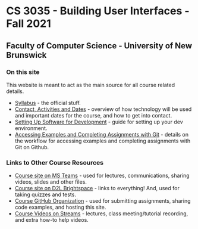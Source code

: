 # CS 3035 - Building User Interfaces - Fall 2021

## Faculty of Computer Science - University of New Brunswick

### On this site

This website is meant to act as the main source for all course related details.

- [Syllabus](pages/CS3035-fall-2021-syllabus.md) - the official stuff.
- [Contact, Activities and Dates](pages/CS3035-fall-2021-activities-and-dates.md) - overview of how technology will be used and important dates for the course, and how to get into contact.
- [Setting Up Software for Development](pages/CS3035-software-setup.md) - guide for setting up your dev environment.
- [Accessing Examples and Completing Assignments with Git](pages/CS3035-assignments-with-git.md) - details on the workflow for accessing examples and completing assignments with Git on Github.

### Links to Other Course Resources

- [Course site on MS Teams](https://teams.microsoft.com/l/team/19%3a79bf8ef99c28407189ff0772dc51fbff%40thread.tacv2/conversations?groupId=eb132915-269f-4304-ad54-5938ab0608a5&tenantId=244e6ed2-339a-47f3-b95c-e45351c198b7) - used for lectures, communications, sharing videos, slides and other files.
- [Course site on D2L Brightspace](https://lms.unb.ca/d2l/home/175291) - links to everything! And, used for taking quizzes and tests.
- [Course GitHub Organization](https://github.com/CS-3035-Fall-2021) - used for submitting assignments, sharing code examples, and hosting this site.
- [Course Videos on Streams](https://web.microsoftstream.com/channel/36e47faf-0ea9-432c-b2a8-d6969bad61a6) - lectures, class meeting/tutorial recording, and extra how-to help videos.
